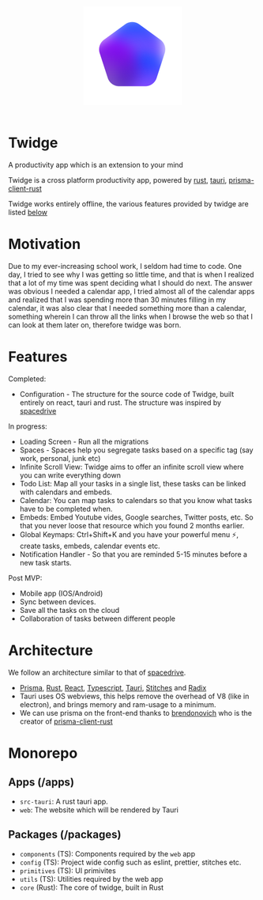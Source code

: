 <p align="center">
    <img width="200px" src="https://raw.githubusercontent.com/VarunPotti/twidge/master/assets/logo.svg">
    <br />
    <br />
    <h1>Twidge</h1>
    <p>A productivity app which is an extension to your mind</p>
</p>

Twidge is a cross platform productivity app, powered by [rust](https://rust-lang.org), [tauri](https://tauri.app), [prisma-client-rust](https://github.com/Brendonovich/prisma-client-rust)

Twidge works entirely offline, the various features provided by twidge are listed [below](#features)

# Motivation

Due to my ever-increasing school work, I seldom had time to code. One day, I tried to see why I was getting so little time, and that is when I realized that a lot of my time was spent deciding what I should do next. The answer was obvious I needed a calendar app, I tried almost all of the calendar apps and realized that I was spending more than 30 minutes filling in my calendar, it was also clear that I needed something more than a calendar, something wherein I can throw all the links when I browse the web so that I can look at them later on, therefore twidge was born.

# Features
Completed:
- Configuration - The structure for the source code of Twidge, built entirely on react, tauri and rust. The structure was inspired by [spacedrive](https://spacedrive.com)

In progress:
- Loading Screen - Run all the migrations
- Spaces - Spaces help you segregate tasks based on a specific tag (say work, personal, junk etc)
- Infinite Scroll View: Twidge aims to offer an infinite scroll view where you can write everything down
- Todo List: Map all your tasks in a single list, these tasks can be linked with calendars and embeds.
- Calendar: You can map tasks to calendars so that you know what tasks have to be completed when.
- Embeds: Embed Youtube vides, Google searches, Twitter posts, etc. So that you never loose that resource which you found 2 months earlier.
- Global Keymaps: Ctrl+Shift+K and you have your powerful menu ⚡, create tasks, embeds, calendar events etc.
- Notification Handler - So that you are reminded 5-15 minutes before a new task starts.

Post MVP:
- Mobile app (IOS/Android)
- Sync between devices.
- Save all the tasks on the cloud
- Collaboration of tasks between different people

# Architecture

We follow an architecture similar to that of [spacedrive](https://spacedrive.com). 

- [Prisma](https://github.com/Brendonovich/prisma-client-rust), [Rust](https://www.rust-lang.org/), [React](https://reactjs.org/), [Typescript](https://www.typescriptlang.org/), [Tauri](https://tauri.app/), [Stitches](https://stitches.dev/) and [Radix](https://radix-ui.com)
- Tauri uses OS webviews, this helps remove the overhead of V8 (like in electron), and brings memory and ram-usage to a minimum.
- We can use prisma on the front-end thanks to [brendonovich](https://github.com/brendonovich) who is the creator of [prisma-client-rust](https://github.com/Brendonovich/prisma-client-rust)

# Monorepo

## Apps (/apps)
- `src-tauri`: A rust tauri app.
- `web`: The website which will be rendered by Tauri

## Packages (/packages)
- `components` (TS): Components required by the `web` app
- `config` (TS): Project wide config such as eslint, prettier, stitches etc.
- `primitives` (TS): UI primivites
- `utils` (TS): Utilities required by the web app
- `core` (Rust): The core of twidge, built in Rust
